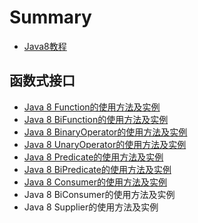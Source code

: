 # Summary

* [Java8教程](README.md)

## 函数式接口
* [Java 8 Function的使用方法及实例](functional-interface/function.md)
* [Java 8 BiFunction的使用方法及实例](functional-interface/bi-function.md)
* [Java 8 BinaryOperator的使用方法及实例](functional-interface/binary-operator.md)
* [Java 8 UnaryOperator的使用方法及实例](functional-interface/unary-operator.md)
* [Java 8 Predicate的使用方法及实例](functional-interface/predicate.md)
* [Java 8 BiPredicate的使用方法及实例](functional-interface/bi-predicate.md)
* [Java 8 Consumer的使用方法及实例](functional-interface/consumer.md)
* Java 8 BiConsumer的使用方法及实例
* Java 8 Supplier的使用方法及实例
